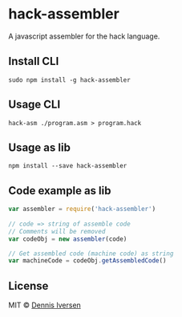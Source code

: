 # hack-assembler

A javascript assembler for the hack language. 

## Install CLI

    sudo npm install -g hack-assembler

## Usage CLI

    hack-asm ./program.asm > program.hack

## Usage as lib

    npm install --save hack-assembler

## Code example as lib

~~~javascript
var assembler = require('hack-assembler')
    
// code => string of assemble code
// Comments will be removed
var codeObj = new assembler(code)

// Get assembled code (machine code) as string
var machineCode = codeObj.getAssembledCode()
~~~


## License

MIT © [Dennis Iversen](https://github.com/diversen)
